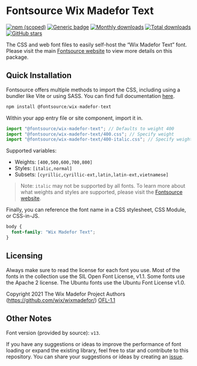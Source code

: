 # Fontsource Wix Madefor Text

[![npm (scoped)](https://img.shields.io/npm/v/@fontsource/wix-madefor-text?color=brightgreen)](https://www.npmjs.com/package/@fontsource/wix-madefor-text) [![Generic badge](https://img.shields.io/badge/fontsource-passing-brightgreen)](https://github.com/fontsource/fontsource) [![Monthly downloads](https://badgen.net/npm/dm/@fontsource/wix-madefor-text)](https://github.com/fontsource/fontsource) [![Total downloads](https://badgen.net/npm/dt/@fontsource/wix-madefor-text)](https://github.com/fontsource/fontsource) [![GitHub stars](https://img.shields.io/github/stars/fontsource/fontsource.svg?style=social&label=Star)](https://github.com/fontsource/fontsource/stargazers)

The CSS and web font files to easily self-host the “Wix Madefor Text” font. Please visit the main [Fontsource website](https://fontsource.org/fonts/wix-madefor-text) to view more details on this package.

## Quick Installation

Fontsource offers multiple methods to import the CSS, including using a bundler like Vite or using SASS. You can find full documentation [here](https://fontsource.org/docs/getting-started/introduction).

```javascript
npm install @fontsource/wix-madefor-text
```

Within your app entry file or site component, import it in.

```javascript
import "@fontsource/wix-madefor-text"; // Defaults to weight 400
import "@fontsource/wix-madefor-text/400.css"; // Specify weight
import "@fontsource/wix-madefor-text/400-italic.css"; // Specify weight and style
```

Supported variables:
- Weights: `[400,500,600,700,800]`
- Styles: `[italic,normal]`
- Subsets: `[cyrillic,cyrillic-ext,latin,latin-ext,vietnamese]`

> Note: `italic` may not be supported by all fonts. To learn more about what weights and styles are supported, please visit the [Fontsource website](https://fontsource.org/fonts/wix-madefor-text).

Finally, you can reference the font name in a CSS stylesheet, CSS Module, or CSS-in-JS.

```css
body {
  font-family: "Wix Madefor Text";
}
```

## Licensing
Always make sure to read the license for each font you use. Most of the fonts in the collection use the SIL Open Font License, v1.1. Some fonts use the Apache 2 license. The Ubuntu fonts use the Ubuntu Font License v1.0.

Copyright 2021 The Wix Madefor Project Authors (https://github.com/wix/wixmadefor/)
[OFL-1.1](https://openfontlicense.org)

## Other Notes
Font version (provided by source): `v13`.

If you have any suggestions or ideas to improve the performance of font loading or expand the existing library, feel free to star and contribute to this repository. You can share your suggestions or ideas by creating an [issue](https://github.com/fontsource/fontsource/issues).